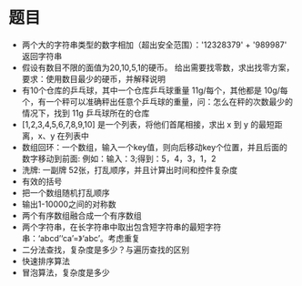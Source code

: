 # 题目

- 两个大的字符串类型的数字相加（超出安全范围）：'12328379' + '989987'  返回字符串
- 假设有数目不限的面值为20,10,5,1的硬币。 给出需要找零数，求出找零方案，要求：使用数目最少的硬币，并解释说明
- 有10个仓库的乒乓球，其中一个仓库乒乓球重量 11g/每个，其他都是 10g/每个，有一个秤可以准确秤出任意个乒乓球的重量，问：怎么在秤的次数最少的情况下，找到 11g 乒乓球所在的仓库
- [1,2,3,4,5,6,7,8,9,10] 是一个列表，将他们首尾相接，求出 x 到 y 的最短距离，x、y 在列表中
- 数组回环：一个数组，输入一个key值，则向后移动key个位置，并且后面的数字移动到前面: 例如：输入：3;得到：5，4，3，1，2
- 洗牌: 一副牌 52张，打乱顺序，并且计算出时间和控件复杂度
- 有效的括号
- 把一个数组随机打乱顺序
- 输出1-10000之间的对称数
- 两个有序数组融合成一个有序数组
- 两个字符串，在长字符串中取出包含短字符串的最短字符串：‘abcd’‘ca’=》‘abc’。考虑重复
- 二分法查找，复杂度是多少？与遍历查找的区别
- 快速排序算法
- 冒泡算法，复杂度是多少

